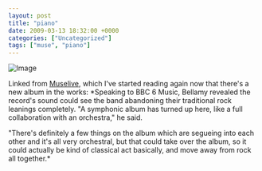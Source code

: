 ```yaml
---
layout: post
title: "piano"
date: 2009-03-13 18:32:00 +0000
categories: ["Uncategorized"]
tags: ["muse", "piano"]
---
```


![Image](http://i97.photobucket.com/albums/l202/judytuna/musewirepiano.jpg)

Linked from [Muselive](http://www.muselive.com/index.php?m=single&id=4481), which I've started reading again now that there's a new album in the works: *Speaking to BBC 6 Music, Bellamy revealed the record's sound could see the band abandoning their traditional rock leanings completely. "A symphonic album has turned up here, like a full collaboration with an orchestra," he said.

"There's definitely a few things on the album which are segueing into each other and it's all very orchestral, but that could take over the album, so it could actually be kind of classical act basically, and move away from rock all together.*